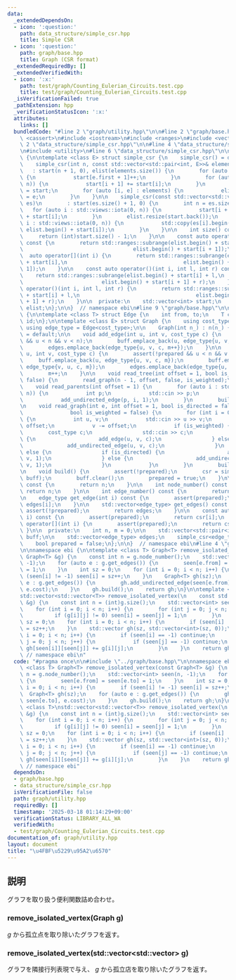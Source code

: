 ```yaml
---
data:
  _extendedDependsOn:
  - icon: ':question:'
    path: data_structure/simple_csr.hpp
    title: Simple CSR
  - icon: ':question:'
    path: graph/base.hpp
    title: Graph (CSR format)
  _extendedRequiredBy: []
  _extendedVerifiedWith:
  - icon: ':x:'
    path: test/graph/Counting_Eulerian_Circuits.test.cpp
    title: test/graph/Counting_Eulerian_Circuits.test.cpp
  _isVerificationFailed: true
  _pathExtension: hpp
  _verificationStatusIcon: ':x:'
  attributes:
    links: []
  bundledCode: "#line 2 \"graph/utility.hpp\"\n\n#line 2 \"graph/base.hpp\"\n\n#include\
    \ <cassert>\n#include <iostream>\n#include <ranges>\n#include <vector>\n\n#line\
    \ 2 \"data_structure/simple_csr.hpp\"\n\n#line 4 \"data_structure/simple_csr.hpp\"\
    \n#include <utility>\n#line 6 \"data_structure/simple_csr.hpp\"\n\nnamespace ebi\
    \ {\n\ntemplate <class E> struct simple_csr {\n    simple_csr() = default;\n\n\
    \    simple_csr(int n, const std::vector<std::pair<int, E>>& elements)\n     \
    \   : start(n + 1, 0), elist(elements.size()) {\n        for (auto e : elements)\
    \ {\n            start[e.first + 1]++;\n        }\n        for (auto i : std::views::iota(0,\
    \ n)) {\n            start[i + 1] += start[i];\n        }\n        auto counter\
    \ = start;\n        for (auto [i, e] : elements) {\n            elist[counter[i]++]\
    \ = e;\n        }\n    }\n\n    simple_csr(const std::vector<std::vector<E>>&\
    \ es)\n        : start(es.size() + 1, 0) {\n        int n = es.size();\n     \
    \   for (auto i : std::views::iota(0, n)) {\n            start[i + 1] = (int)es[i].size()\
    \ + start[i];\n        }\n        elist.resize(start.back());\n        for (auto\
    \ i : std::views::iota(0, n)) {\n            std::copy(es[i].begin(), es[i].end(),\
    \ elist.begin() + start[i]);\n        }\n    }\n\n    int size() const {\n   \
    \     return (int)start.size() - 1;\n    }\n\n    const auto operator[](int i)\
    \ const {\n        return std::ranges::subrange(elist.begin() + start[i],\n  \
    \                                   elist.begin() + start[i + 1]);\n    }\n  \
    \  auto operator[](int i) {\n        return std::ranges::subrange(elist.begin()\
    \ + start[i],\n                                     elist.begin() + start[i +\
    \ 1]);\n    }\n\n    const auto operator()(int i, int l, int r) const {\n    \
    \    return std::ranges::subrange(elist.begin() + start[i] + l,\n            \
    \                         elist.begin() + start[i + 1] + r);\n    }\n    auto\
    \ operator()(int i, int l, int r) {\n        return std::ranges::subrange(elist.begin()\
    \ + start[i] + l,\n                                     elist.begin() + start[i\
    \ + 1] + r);\n    }\n\n  private:\n    std::vector<int> start;\n    std::vector<E>\
    \ elist;\n};\n\n}  // namespace ebi\n#line 9 \"graph/base.hpp\"\n\nnamespace ebi\
    \ {\n\ntemplate <class T> struct Edge {\n    int from, to;\n    T cost;\n    int\
    \ id;\n};\n\ntemplate <class E> struct Graph {\n    using cost_type = E;\n   \
    \ using edge_type = Edge<cost_type>;\n\n    Graph(int n_) : n(n_) {}\n\n    Graph()\
    \ = default;\n\n    void add_edge(int u, int v, cost_type c) {\n        assert(!prepared\
    \ && u < n && v < n);\n        buff.emplace_back(u, edge_type{u, v, c, m});\n\
    \        edges.emplace_back(edge_type{u, v, c, m++});\n    }\n\n    void add_undirected_edge(int\
    \ u, int v, cost_type c) {\n        assert(!prepared && u < n && v < n);\n   \
    \     buff.emplace_back(u, edge_type{u, v, c, m});\n        buff.emplace_back(v,\
    \ edge_type{v, u, c, m});\n        edges.emplace_back(edge_type{u, v, c, m});\n\
    \        m++;\n    }\n\n    void read_tree(int offset = 1, bool is_weighted =\
    \ false) {\n        read_graph(n - 1, offset, false, is_weighted);\n    }\n\n\
    \    void read_parents(int offset = 1) {\n        for (auto i : std::views::iota(1,\
    \ n)) {\n            int p;\n            std::cin >> p;\n            p -= offset;\n\
    \            add_undirected_edge(p, i, 1);\n        }\n        build();\n    }\n\
    \n    void read_graph(int e, int offset = 1, bool is_directed = false,\n     \
    \               bool is_weighted = false) {\n        for (int i = 0; i < e; i++)\
    \ {\n            int u, v;\n            std::cin >> u >> v;\n            u -=\
    \ offset;\n            v -= offset;\n            if (is_weighted) {\n        \
    \        cost_type c;\n                std::cin >> c;\n                if (is_directed)\
    \ {\n                    add_edge(u, v, c);\n                } else {\n      \
    \              add_undirected_edge(u, v, c);\n                }\n            }\
    \ else {\n                if (is_directed) {\n                    add_edge(u,\
    \ v, 1);\n                } else {\n                    add_undirected_edge(u,\
    \ v, 1);\n                }\n            }\n        }\n        build();\n    }\n\
    \n    void build() {\n        assert(!prepared);\n        csr = simple_csr<edge_type>(n,\
    \ buff);\n        buff.clear();\n        prepared = true;\n    }\n\n    int size()\
    \ const {\n        return n;\n    }\n\n    int node_number() const {\n       \
    \ return n;\n    }\n\n    int edge_number() const {\n        return m;\n    }\n\
    \n    edge_type get_edge(int i) const {\n        assert(prepared);\n        return\
    \ edges[i];\n    }\n\n    std::vector<edge_type> get_edges() const {\n       \
    \ assert(!prepared);\n        return edges;\n    }\n\n    const auto operator[](int\
    \ i) const {\n        assert(prepared);\n        return csr[i];\n    }\n    auto\
    \ operator[](int i) {\n        assert(prepared);\n        return csr[i];\n   \
    \ }\n\n  private:\n    int n, m = 0;\n\n    std::vector<std::pair<int, edge_type>>\
    \ buff;\n\n    std::vector<edge_type> edges;\n    simple_csr<edge_type> csr;\n\
    \    bool prepared = false;\n};\n\n}  // namespace ebi\n#line 4 \"graph/utility.hpp\"\
    \n\nnamespace ebi {\n\ntemplate <class T> Graph<T> remove_isolated_vertex(const\
    \ Graph<T> &g) {\n    const int n = g.node_number();\n    std::vector<int> seen(n,\
    \ -1);\n    for (auto e : g.get_edges()) {\n        seen[e.from] = seen[e.to]\
    \ = 1;\n    }\n    int sz = 0;\n    for (int i = 0; i < n; i++) {\n        if\
    \ (seen[i] != -1) seen[i] = sz++;\n    }\n    Graph<T> gh(sz);\n    for (auto\
    \ e : g.get_edges()) {\n        gh.add_undirected_edge(seen[e.from], seen[e.to],\
    \ e.cost);\n    }\n    gh.build();\n    return gh;\n}\n\ntemplate <class T>\n\
    std::vector<std::vector<T>> remove_isolated_vertex(\n    const std::vector<std::vector<T>>\
    \ &g) {\n    const int n = (int)g.size();\n    std::vector<int> seen(n, -1);\n\
    \    for (int i = 0; i < n; i++) {\n        for (int j = 0; j < n; j++) {\n  \
    \          if (g[i][j] != 0) seen[i] = seen[j] = 1;\n        }\n    }\n    int\
    \ sz = 0;\n    for (int i = 0; i < n; i++) {\n        if (seen[i] != -1) seen[i]\
    \ = sz++;\n    }\n    std::vector gh(sz, std::vector<int>(sz, 0));\n    for (int\
    \ i = 0; i < n; i++) {\n        if (seen[i] == -1) continue;\n        for (int\
    \ j = 0; j < n; j++) {\n            if (seen[j] == -1) continue;\n           \
    \ gh[seen[i]][seen[j]] += g[i][j];\n        }\n    }\n    return gh;\n}\n\n} \
    \ // namespace ebi\n"
  code: "#pragma once\n\n#include \"../graph/base.hpp\"\n\nnamespace ebi {\n\ntemplate\
    \ <class T> Graph<T> remove_isolated_vertex(const Graph<T> &g) {\n    const int\
    \ n = g.node_number();\n    std::vector<int> seen(n, -1);\n    for (auto e : g.get_edges())\
    \ {\n        seen[e.from] = seen[e.to] = 1;\n    }\n    int sz = 0;\n    for (int\
    \ i = 0; i < n; i++) {\n        if (seen[i] != -1) seen[i] = sz++;\n    }\n  \
    \  Graph<T> gh(sz);\n    for (auto e : g.get_edges()) {\n        gh.add_undirected_edge(seen[e.from],\
    \ seen[e.to], e.cost);\n    }\n    gh.build();\n    return gh;\n}\n\ntemplate\
    \ <class T>\nstd::vector<std::vector<T>> remove_isolated_vertex(\n    const std::vector<std::vector<T>>\
    \ &g) {\n    const int n = (int)g.size();\n    std::vector<int> seen(n, -1);\n\
    \    for (int i = 0; i < n; i++) {\n        for (int j = 0; j < n; j++) {\n  \
    \          if (g[i][j] != 0) seen[i] = seen[j] = 1;\n        }\n    }\n    int\
    \ sz = 0;\n    for (int i = 0; i < n; i++) {\n        if (seen[i] != -1) seen[i]\
    \ = sz++;\n    }\n    std::vector gh(sz, std::vector<int>(sz, 0));\n    for (int\
    \ i = 0; i < n; i++) {\n        if (seen[i] == -1) continue;\n        for (int\
    \ j = 0; j < n; j++) {\n            if (seen[j] == -1) continue;\n           \
    \ gh[seen[i]][seen[j]] += g[i][j];\n        }\n    }\n    return gh;\n}\n\n} \
    \ // namespace ebi"
  dependsOn:
  - graph/base.hpp
  - data_structure/simple_csr.hpp
  isVerificationFile: false
  path: graph/utility.hpp
  requiredBy: []
  timestamp: '2025-03-18 01:14:29+09:00'
  verificationStatus: LIBRARY_ALL_WA
  verifiedWith:
  - test/graph/Counting_Eulerian_Circuits.test.cpp
documentation_of: graph/utility.hpp
layout: document
title: "\u4FBF\u5229\u95A2\u6570"
---
```


## 説明

グラフを取り扱う便利関数詰め合わせ。

### remove_isolated_vertex(Graph<T> g)

$g$ から孤立点を取り除いたグラフを返す。

### remove_isolated_vertex(std::vector<std::vector<int>> g)

グラフを隣接行列表現で与え、 $g$ から孤立店を取り除いたグラフを返す。